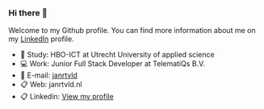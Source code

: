 ### Hi there 👋

Welcome to my Github profile. You can find more information about me on my [LinkedIn](https://www.linkedin.com/in/jan-rietveld/) profile. 

- 🏫 Study: HBO-ICT at Utrecht University of applied science
- 💻 Work: Junior Full Stack Developer at TelematiQs B.V.
- 📯 E-mail: [janrtvld](mailto:rtvldjan@gmail.com)
- 📋 Web: janrtvld.nl
- 📋 Linkedin: <a href="https://www.linkedin.com/in/jan-rietveld/" target="_blank">View my profile</a>

